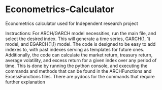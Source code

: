# Econometrics-Calculator
Econometrics calculator used for Independent research project

Instructions:
For ARCH/GARCH model necessities, run the main file, and select the desired index. This will generate
a time series, GARCH(1, 1) model, and EGARCH(1,1) model. The code is designed to be easy to add indexes 
to, with past indexes serving as templates for future ones. Additionally, the code can calculate the 
market return, treasury return, average volatility, and excess return for a given index over any period
of time. This is done by running the python console, and executing the commands and methods that can be 
found in the ARCHFunctions and ExcessFunctions files. There are pydocs for the commands that require
further explanation

